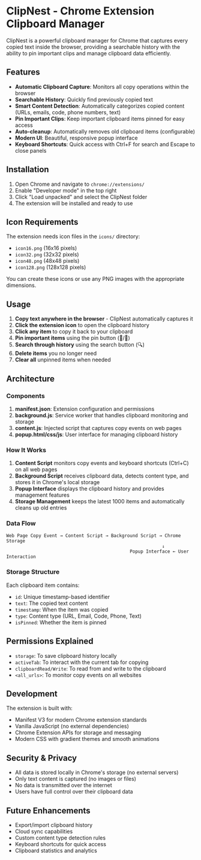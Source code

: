 # ClipNest - Chrome Extension Clipboard Manager

ClipNest is a powerful clipboard manager for Chrome that captures every copied text inside the browser, providing a searchable history with the ability to pin important clips and manage clipboard data efficiently.

## Features

- **Automatic Clipboard Capture**: Monitors all copy operations within the browser
- **Searchable History**: Quickly find previously copied text
- **Smart Content Detection**: Automatically categorizes copied content (URLs, emails, code, phone numbers, text)
- **Pin Important Clips**: Keep important clipboard items pinned for easy access
- **Auto-cleanup**: Automatically removes old clipboard items (configurable)
- **Modern UI**: Beautiful, responsive popup interface
- **Keyboard Shortcuts**: Quick access with Ctrl+F for search and Escape to close panels

## Installation

1. Open Chrome and navigate to `chrome://extensions/`
2. Enable "Developer mode" in the top right
3. Click "Load unpacked" and select the ClipNest folder
4. The extension will be installed and ready to use

## Icon Requirements

The extension needs icon files in the `icons/` directory:
- `icon16.png` (16x16 pixels)
- `icon32.png` (32x32 pixels) 
- `icon48.png` (48x48 pixels)
- `icon128.png` (128x128 pixels)

You can create these icons or use any PNG images with the appropriate dimensions.

## Usage

1. **Copy text anywhere in the browser** - ClipNest automatically captures it
2. **Click the extension icon** to open the clipboard history
3. **Click any item** to copy it back to your clipboard
4. **Pin important items** using the pin button (📌/📍)
5. **Search through history** using the search button (🔍)
6. **Delete items** you no longer need
7. **Clear all** unpinned items when needed

## Architecture

### Components

1. **manifest.json**: Extension configuration and permissions
2. **background.js**: Service worker that handles clipboard monitoring and storage
3. **content.js**: Injected script that captures copy events on web pages
4. **popup.html/css/js**: User interface for managing clipboard history

### How It Works

1. **Content Script** monitors copy events and keyboard shortcuts (Ctrl+C) on all web pages
2. **Background Script** receives clipboard data, detects content type, and stores it in Chrome's local storage
3. **Popup Interface** displays the clipboard history and provides management features
4. **Storage Management** keeps the latest 1000 items and automatically cleans up old entries

### Data Flow

```
Web Page Copy Event → Content Script → Background Script → Chrome Storage
                                                          ↓
                                              Popup Interface ← User Interaction
```

### Storage Structure

Each clipboard item contains:
- `id`: Unique timestamp-based identifier
- `text`: The copied text content
- `timestamp`: When the item was copied
- `type`: Content type (URL, Email, Code, Phone, Text)
- `isPinned`: Whether the item is pinned

## Permissions Explained

- `storage`: To save clipboard history locally
- `activeTab`: To interact with the current tab for copying
- `clipboardRead/Write`: To read from and write to the clipboard
- `<all_urls>`: To monitor copy events on all websites

## Development

The extension is built with:
- Manifest V3 for modern Chrome extension standards
- Vanilla JavaScript (no external dependencies)
- Chrome Extension APIs for storage and messaging
- Modern CSS with gradient themes and smooth animations

## Security & Privacy

- All data is stored locally in Chrome's storage (no external servers)
- Only text content is captured (no images or files)
- No data is transmitted over the internet
- Users have full control over their clipboard data

## Future Enhancements

- Export/import clipboard history
- Cloud sync capabilities
- Custom content type detection rules
- Keyboard shortcuts for quick access
- Clipboard statistics and analytics
